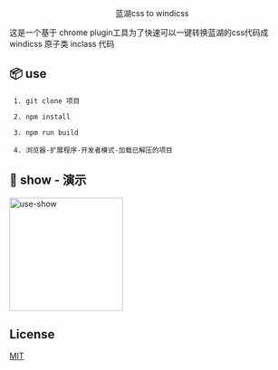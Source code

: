 <p align="center">
蓝湖css to windicss
</p>

这是一个基于 chrome plugin工具为了快速可以一键转换蓝湖的css代码成 windicss 原子类 inclass 代码

## 📦 use

```
 1. git clone 项目
```

```
 2. npm install
```

```
 3. npm run build 
```

```
 4. 浏览器-扩展程序-开发者模式-加载已解压的项目
```

## 🦄 show - 演示

<img height="200" src="./assets/show.gif" alt="use-show">


## License

[MIT](./license)